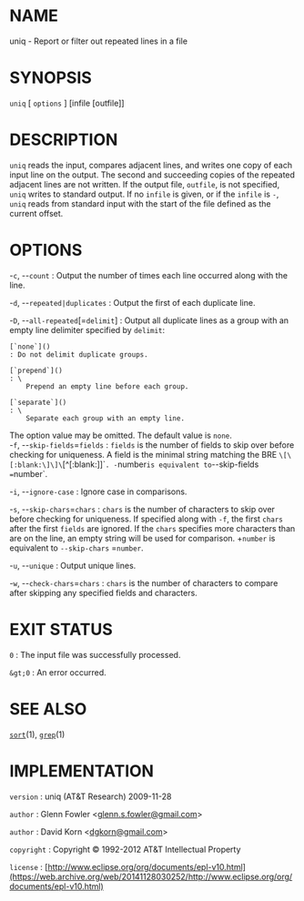 # NAME

uniq - Report or filter out repeated lines in a file

# SYNOPSIS

`uniq` \[ `options` \] \[infile \[outfile\]\]

# DESCRIPTION

`uniq` reads the input, compares adjacent lines, and writes one copy
of each input line on the output. The second and succeeding copies of
the repeated adjacent lines are not written.
If the output file, `outfile`, is not specified, `uniq` writes to
standard output. If no `infile` is given, or if the `infile` is `-`,
`uniq` reads from standard input with the start of the file defined as
the current offset.

# OPTIONS

-`c`, --`count`
:   Output the number of times each line occurred along with the line.

-`d`, --`repeated|duplicates`
:   Output the first of each duplicate line.

-`D`, --`all-repeated`\[=`delimit`\]
:   Output all duplicate lines as a group with an empty line delimiter
    specified by `delimit`:

    [`none`]()
    : Do not delimit duplicate groups.

    [`prepend`]()
    : \
        Prepend an empty line before each group.

    [`separate`]()
    : \
        Separate each group with an empty line.

The option value may be omitted. The default value is `none`.\
-`f`, --`skip-fields`=`fields`
:   `fields` is the number of fields to skip over before checking
    for uniqueness. A field is the minimal string matching the BRE
    `\[\[:blank:\]\]\`\[\^\[:blank:\]\]\``. -`number` is equivalent to
    `--skip-fields` =`number`.

-`i`, --`ignore-case`
:   Ignore case in comparisons.

-`s`, --`skip-chars`=`chars`
:   `chars` is the number of characters to skip over before checking
    for uniqueness. If specified along with `-f`, the first `chars`
    after the first `fields` are ignored. If the `chars` specifies more
    characters than are on the line, an empty string will be used
    for comparison. +`number` is equivalent to `--skip-chars`
    =`number`.

-`u`, --`unique`
:   Output unique lines.

-`w`, --`check-chars`=`chars`
:   `chars` is the number of characters to compare after skipping any
    specified fields and characters.

# EXIT STATUS

`0`
: The input file was successfully processed.

`&gt;0`
:   An error occurred.

# SEE ALSO

[`sort`](/web/20141128030252/http://www2.research.att.com/~astopen/man/man1/sort.html)(1),
[`grep`](/web/20141128030252/http://www2.research.att.com/~astopen/man/man1/grep.html)(1)

# IMPLEMENTATION

`version`
:   uniq (AT&T Research) 2009-11-28

`author`
:   Glenn Fowler
    &lt;[glenn.s.fowler@gmail.com](https://web.archive.org/web/20141128030252/mailto:glenn.s.fowler@gmail.com)&gt;

`author`
:   David Korn
    &lt;[dgkorn@gmail.com](https://web.archive.org/web/20141128030252/mailto:dgkorn@gmail.com)&gt;

`copyright`
:   Copyright © 1992-2012 AT&T Intellectual Property

`license`
:   [http://www.eclipse.org/org/documents/epl-v10.html](https://web.archive.org/web/20141128030252/http://www.eclipse.org/org/documents/epl-v10.html)


